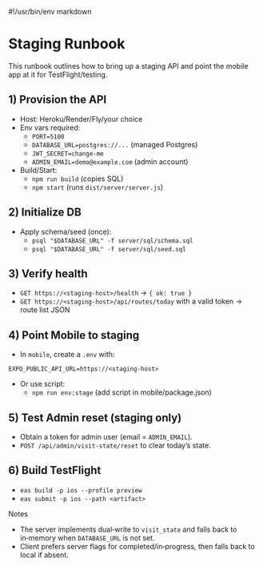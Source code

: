 #!/usr/bin/env markdown
# Staging Runbook

This runbook outlines how to bring up a staging API and point the mobile app at it for TestFlight/testing.

## 1) Provision the API
- Host: Heroku/Render/Fly/your choice
- Env vars required:
  - `PORT=5100`
  - `DATABASE_URL=postgres://...` (managed Postgres)
  - `JWT_SECRET=change-me`
  - `ADMIN_EMAIL=demo@example.com` (admin account)
- Build/Start:
  - `npm run build` (copies SQL)
  - `npm start` (runs `dist/server/server.js`)

## 2) Initialize DB
- Apply schema/seed (once):
  - `psql "$DATABASE_URL" -f server/sql/schema.sql`
  - `psql "$DATABASE_URL" -f server/sql/seed.sql`

## 3) Verify health
- `GET https://<staging-host>/health` → `{ ok: true }`
- `GET https://<staging-host>/api/routes/today` with a valid token → route list JSON

## 4) Point Mobile to staging
- In `mobile`, create a `.env` with:
```
EXPO_PUBLIC_API_URL=https://<staging-host>
```
- Or use script:
  - `npm run env:stage` (add script in mobile/package.json)

## 5) Test Admin reset (staging only)
- Obtain a token for admin user (email = `ADMIN_EMAIL`).
- `POST /api/admin/visit-state/reset` to clear today’s state.

## 6) Build TestFlight
- `eas build -p ios --profile preview`
- `eas submit -p ios --path <artifact>`

Notes
- The server implements dual‑write to `visit_state` and falls back to in‑memory when `DATABASE_URL` is not set.
- Client prefers server flags for completed/in‑progress, then falls back to local if absent.

